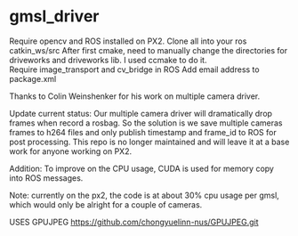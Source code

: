 # gmsl_driver
Require opencv and ROS installed on PX2. 
Clone all into your ros catkin_ws/src 
After first cmake, need to manually change the directories for driveworks and driveworks lib. I used ccmake to do it.  
Require image_transport and cv_bridge in ROS
Add email address to package.xml

Thanks to Colin Weinshenker for his work on multiple camera driver. 

Update current status: Our multiple camera driver will dramatically drop frames when record a rosbag. So the solution is we save multiple cameras frames to h264 files and only publish timestamp and frame_id to ROS for post processing. This repo is no longer maintained and will leave it at a base work for anyone working on PX2.

Addition: To improve on the CPU usage, CUDA is used for memory copy into ROS messages.

Note: currently on the px2, the code is at about 30% cpu usage per gmsl, which would only be alright for a couple of cameras.

USES GPUJPEG https://github.com/chongyuelinn-nus/GPUJPEG.git
